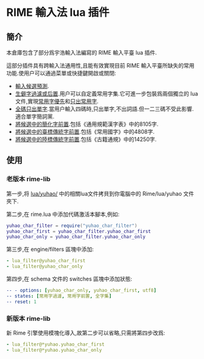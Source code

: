 # RIME 輸入法 lua 插件

## 簡介

本倉庫包含了部分爲宇浩輸入法編寫的 RIME 輸入平臺 lua 插件.

這部分插件具有跨輸入法通用性,且能有效實現目前 RIME 輸入平臺所缺失的常用功能.使用户可以通過菜單或快捷鍵開啟或關閉:

- [輸入候選預測](./lua/yuhao/yuhao_autocompletion_filter.lua).
- [生僻字過濾或后置](./lua/yuhao/yuhao_char_filter.lua).用户可以自定義常用字集.它可進一步包裝爲兩個獨立的 lua 文件,實現[常用字優先](./lua/yuhao/yuhao_char_first.lua)和[只出常用字](./lua/yuhao/yuhao_char_only.lua).
- [全碼只出單字](./lua/yuhao/yuhao_single_char_only_for_full_code.lua).當用户輸入四碼時,只出單字,不出詞語.但一二三碼不受此影響.適合單字簡詞黨.
- [將候選中的簡化字前置](./lua/yuhao/yuhao_sc_first.lua).包括《通用規範漢字表》中的8105字.
- [將候選中的臺標傳統字前置](./lua/yuhao/yuhao_tw_first.lua).包括《常用國字》中的4808字.
- [將候選中的陸標傳統字前置](./lua/yuhao/yuhao_sc_first.lua).包括《古籍通規》中的14250字.

## 使用

### 老版本 rime-lib

第一步,将 [lua/yuhao/](./lua/yuhao/) 中的相關lua文件拷貝到你電腦中的 Rime/lua/yuhao 文件夾下.

第二步,在 rime.lua 中添加代碼激活本腳本,例如:

```lua
yuhao_char_filter = require("yuhao_char_filter")
yuhao_char_first = yuhao_char_filter.yuhao_char_first
yuhao_char_only = yuhao_char_filter.yuhao_char_only
```

第三步,在 engine/filters 區塊中添加:

```yaml
- lua_filter@yuhao_char_first
- lua_filter@yuhao_char_only
```

第四步,在 schema 文件的 switches 區塊中添加狀態:

```yaml
-- - options: [yuhao_char_only, yuhao_char_first, utf8]
-- states: [常用字過濾, 常用字前置, 全字集]
-- reset: 1
```

### 新版本 rime-lib

新 Rime 引擎使用模塊化導入,故第二步可以省略,只需將第四步改爲:

```yaml
- lua_filter@*yuhao.yuhao_char_first
- lua_filter@*yuhao.yuhao_char_only
```